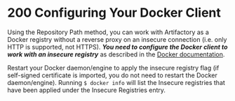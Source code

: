 # 200 Configuring Your Docker Client

Using the Repository Path method, you can work with Artifactory as a Docker registry without a reverse proxy on an insecure connection (i.e. only HTTP is supported, not HTTPS). ***You need to configure the Docker client to work with an insecure registry*** as described in the [Docker documentation](https://docs.docker.com/registry/insecure/).

Restart your Docker daemon/engine to apply the insecure registry flag (if self-signed certificate is imported, you do not need to restart the Docker daemon/engine). Running ```$ docker info``` will list the Insecure registries that have been applied under the Insecure Registries entry. 
